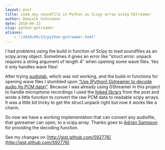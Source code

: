 ```yaml
---
layout: post
title: Load any soundfile in Python as Scipy array using GStreamer
author: Dominik Schürmann
date: 2010-09-23
slug: python-gstreamer
aliases:
    - "/2010/09/23/python-gstreamer.html"
---
```


I had problems using the build in function of Scipy to load soundfiles as an scipy.array object. Sometimes it gives an error like “struct.error: unpack requires a string argument of length 4″ when opening some wave files. Yes it only handles wave files!

After trying [audiolab](http://www.ar.media.kyoto-u.ac.jp/members/david/softwares/audiolab/), which was not working, and the build-in functions for opening wave files I stumbled upon [“Use (Python) Gstreamer to decode audio (to PCM data)”](http://stackoverflow.com/questions/3507746/use-python-gstreamer-to-decode-audio-to-pcm-data). Because I was already using GStreamer in this project to handle microphone recordings I used the [linked library](http://github.com/sampsyo/pylastfp/blob/master/lastfp/gstdec.py) from the post and wrote a little function to convert the raw PCM data to readable scipy arrays. It was a little bit tricky to get the struct.unpack right but now it works like a charm.

So now we have a working implementation that can convert any audiofile, that gstreamer can open, to a scipy.array. Thanks goes to [Adrian Sampson](http://github.com/sampsyo) for providing the decoding function.

See my changes on [http://gist.github.com/592776](http://gist.github.com/592776)
